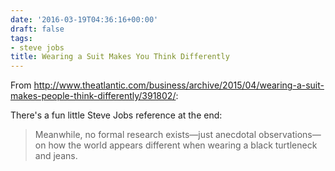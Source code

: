 ```yaml
---
date: '2016-03-19T04:36:16+00:00'
draft: false
tags:
- steve jobs
title: Wearing a Suit Makes You Think Differently
---
```


From http://www.theatlantic.com/business/archive/2015/04/wearing-a-suit-makes-people-think-differently/391802/:

There's a fun little Steve Jobs reference at the end:

>Meanwhile, no formal research exists—just anecdotal observations—on how the world appears different when wearing a black turtleneck and jeans.
